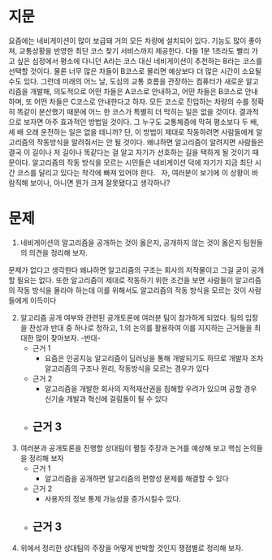 # 지문
요즘에는 네비게이션이 많이 보급돼 거의 모든 차량에 설치되어 있다. 기능도 많이 좋아져, 교통상황을 반영한 최단 코스 찾기 서비스까지 제공한다. 다들 1분 1초라도 빨리 가고 싶은 심정에서 평소에 다니던 A라는 코스 대신 네비게이션이 추천하는 B라는 코스를 선택할 것이다. 물론 너무 많은 차들이 B코스로 몰리면 예상보다 더 많은 시간이 소요될 수도 있다. 그런데 미래의 어느 날, 도심의 교통 흐름을 관장하는 컴퓨터가 새로운 알고리즘을 개발해, 의도적으로 어떤 차들은 A코스로 안내하고, 어떤 차들은 B코스로 안내하며, 또 어떤 차들은 C코스로 안내한다고 하자. 모든 코스로 진입하는 차량의 수를 정확히 똑같이 분산했기 때문에 어느 한 코스가 특별히 더 막히는 일은 없을 것이다. 결과적으로 보자면 아주 효과적인 방법일 것이다. 그 누구도 교통체증에 막혀 평소보다 두 배, 세 배 오래 운전하는 일은 없을 테니까? 단, 이 방법이 제대로 작동하려면 사람들에게 알고리즘의 작동방식을 알려줘서는 안 될 것이다. 왜냐하면 알고리즘이 알려지면 사람들은 결국 이 길이나 저 길이나 똑같다는 걸 알고 자기가 선호하는 길을 택하게 될 것이기 때문이다. 알고리즘의 작동 방식을 모르는 시민들은 네비게이션 덕에 자기가 지금 최단 시간 코스를 달리고 있다는 착각에 빠져 있어야 한다.
  자, 여러분이 보기에 이 상황이 바람직해 보이나, 아니면 뭔가 크게 잘못됐다고 생각하나?
# 문제
1. 네비게이션의 알고리즘을 공개하는 것이 옳은지, 공개하지 않는 것이 옳은지 팀원들의 의견을 정리해 보자.

문제가 없다고 생각한다 왜냐하면 알고리즘의 구조는 회사의 저작물이고 그걸 굳이 공개할 필요는 없다. 또한 알고리즘이 제대로 작동하기 위한 조건을 보면 사람들이 알고리즘의 작동 방식을 몰라야 하는데 이를 위해서도 알고리즘의 작동 방식을 모르는 것이 사람들에게 이득이다

2. 알고리즘 공개 여부와 관련된 공개토론에 여러분 팀이 참가하게 되었다. 팀의 입장을 찬성과 반대 중 하나로 정하고, 1.의 논의를 활용하여 이를 지지하는 근거들을 최대한 많이 찾아보자.
   -반대-
	- 근거 1
		- 요즘은 인공지능 알고리즘이 딥러닝을 통해 개발되기도 하므로 개발자 조차 알고리즘의 구조나 원리, 작동방식을 모르는 경우가 있다
	- 근거 2
		- 알고리즘을 개발한 회사의 지적재산권을 침해할 우려가 있으며 공할 경우 신기술 개발과 혁신에 걸림돌이 될 수 있다
	- 근거 3
		- 
3. 여러분과 공개토론을 진행할 상대팀이 펼칠 주장과 논거를 예상해 보고 핵심 논의들을 정리해 보자
	- 근거 1
		- 알고리즘을 공개하면 알고리즘의 편향성 문제를 해결할 수 있다
	- 근거 2
		- 사용자의 정보 통제 가능성을 증가시킬수 있다.
	- 근거 3
		- 
4. 위에서 정리한 상대팀의 주장을 어떻게 반박할 것인지 쟁점별로 정리해 보자.